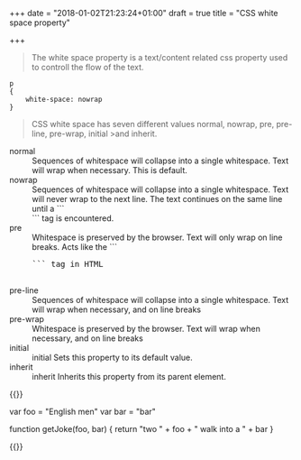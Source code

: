 +++
date = "2018-01-02T21:23:24+01:00"
draft = true
title = "CSS white space property"

+++

>The white space property is a text/content related css property used to controll the flow of 
>the text. 

```
p
{
    white-space: nowrap
}
```

>CSS white space has seven different values normal, nowrap, pre, pre-line, pre-wrap, initial >and inherit.

<dl>
    <dt>normal</dt>
    <dd>
        Sequences of whitespace will collapse into a single whitespace. Text will wrap when necessary. This is default.
    </dd>
    <dt>nowrap</dt>
    <dd>
        Sequences of whitespace will collapse into a single whitespace. Text will never wrap to the next line. The text continues on the same line until a ```<br>``` tag is encountered.
    </dd>
    <dt>pre</dt>
    <dd>
        Whitespace is preserved by the browser. Text will only wrap on line breaks. Acts like the ```<pre>``` tag in HTML
    </dd>
    <dt>pre-line</dt>
    <dd>
        Sequences of whitespace will collapse into a single whitespace. Text will wrap when necessary, and on line breaks
    </dd>
    <dt>pre-wrap</dt>
    <dd>
        Whitespace is preserved by the browser. Text will wrap when necessary, and on line breaks
    </dd>
    <dt>initial</dt>
    <dd>
        initial	Sets this property to its default value.
    </dd>
    <dt>inherit</dt>
    <dd>
        inherit	Inherits this property from its parent element.
    </dd>
</dl>

{{<highlight js>}}

var foo = "English men"
var bar = "bar"

function getJoke(foo, bar) {
    return
        "two " + foo + " walk into a " + bar
}

{{</highlight>}}

